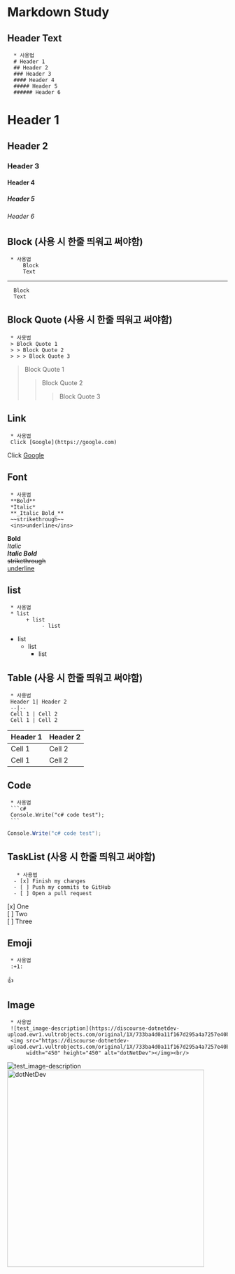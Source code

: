 # Markdown Study

## Header Text
      * 사용법       
      # Header 1     
      ## Header 2        
      ### Header 3       
      #### Header 4      
      ##### Header 5     
      ###### Header 6      
# Header 1
## Header 2
### Header 3
#### Header 4
##### Header 5
###### Header 6

## Block (사용 시 한줄 띄워고 써야함)
     * 사용법     
         Block       
         Text        
---
      Block
      Text

## Block Quote (사용 시 한줄 띄워고 써야함)
     * 사용법     
     > Block Quote 1        
     > > Block Quote 2      
     > > > Block Quote 3        

> Block Quote 1
> > Block Quote 2
> > > Block Quote 3

## Link
     * 사용법     
     Click [Google](https://google.com)         
Click [Google](https://google.com)

## Font  
     * 사용법     
     **Bold**       
     *Italic*       
     **_Italic Bold_**          
     ~~strikethrough~~      
     <ins>underline</ins>           
**Bold**    
*Italic*    
**_Italic Bold_**       
~~strikethrough~~       
<ins>underline</ins>    

## list
     * 사용법     
     * list         
          + list       
               - list     
* list
  + list
    - list

## Table (사용 시 한줄 띄워고 써야함)
     * 사용법     
     Header 1| Header 2     
     --|--      
     Cell 1 | Cell 2        
     Cell 1 | Cell 2            

Header 1| Header 2
--|--
Cell 1 | Cell 2
Cell 1 | Cell 2

## Code
     * 사용법     
     ```c#      
     Console.Write("c# code test");     
     ```            
```c#
Console.Write("c# code test");
```

## TaskList  (사용 시 한줄 띄워고 써야함)
       * 사용법     
      - [x] Finish my changes
      - [ ] Push my commits to GitHub
      - [ ] Open a pull request  

[x] One     
[ ] Two     
[ ] Three       

## Emoji
     * 사용법     
     :+1:       

:+1:        

## Image
     * 사용법     
     ![test_image-description](https://discourse-dotnetdev-upload.ewr1.vultrobjects.com/original/1X/733ba4d0a11f167d295a4a7257e40bcbc93d91bb.png)
     <img src="https://discourse-dotnetdev-upload.ewr1.vultrobjects.com/original/1X/733ba4d0a11f167d295a4a7257e40bcbc93d91bb.png" 
          width="450" height="450" alt="dotNetDev"></img><br/>      

![test_image-description](https://discourse-dotnetdev-upload.ewr1.vultrobjects.com/original/1X/733ba4d0a11f167d295a4a7257e40bcbc93d91bb.png)
<img src="https://discourse-dotnetdev-upload.ewr1.vultrobjects.com/original/1X/733ba4d0a11f167d295a4a7257e40bcbc93d91bb.png" 
     width="450" height="450" alt="dotNetDev"></img><br/>
